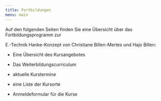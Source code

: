 ```yaml
---
title: Fortbildungen
menu: main
---
```

Auf den folgenden Seiten finden Sie eine Übersicht über das Fortbildungsprogramm zur

E.-Technik Hanke-Konzept von Christiane Billen-Mertes und  Hajo Billen:

  *  Eine Übersicht des Kursangebotes
     
  *  Das Weiterbildungscurriculum
     
  * aktuelle Kurstermine
     
  *  eine Liste der Kursorte
     
  *  Anmeldeformular für die Kurse
